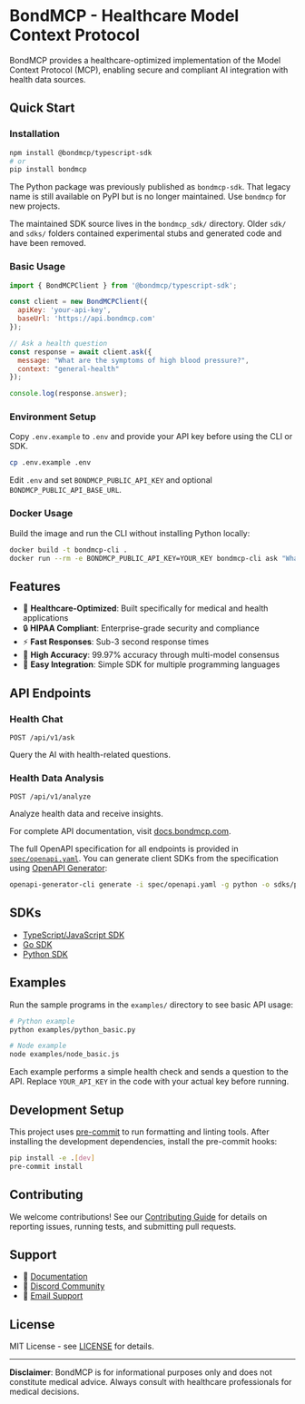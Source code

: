 # BondMCP - Healthcare Model Context Protocol

BondMCP provides a healthcare-optimized implementation of the Model Context Protocol (MCP), enabling secure and compliant AI integration with health data sources.

## Quick Start

### Installation

```bash
npm install @bondmcp/typescript-sdk
# or
pip install bondmcp
```

The Python package was previously published as `bondmcp-sdk`. That legacy name
is still available on PyPI but is no longer maintained. Use `bondmcp` for new
projects.

The maintained SDK source lives in the `bondmcp_sdk/` directory. Older
`sdk/` and `sdks/` folders contained experimental stubs and generated code and
have been removed.

### Basic Usage

```javascript
import { BondMCPClient } from '@bondmcp/typescript-sdk';

const client = new BondMCPClient({
  apiKey: 'your-api-key',
  baseUrl: 'https://api.bondmcp.com'
});

// Ask a health question
const response = await client.ask({
  message: "What are the symptoms of high blood pressure?",
  context: "general-health"
});

console.log(response.answer);
```
### Environment Setup

Copy `.env.example` to `.env` and provide your API key before using the CLI or SDK.

```bash
cp .env.example .env
```

Edit `.env` and set `BONDMCP_PUBLIC_API_KEY` and optional `BONDMCP_PUBLIC_API_BASE_URL`.

### Docker Usage

Build the image and run the CLI without installing Python locally:

```bash
docker build -t bondmcp-cli .
docker run --rm -e BONDMCP_PUBLIC_API_KEY=YOUR_KEY bondmcp-cli ask "What are the symptoms of high blood pressure?"
```


## Features

- 🏥 **Healthcare-Optimized**: Built specifically for medical and health applications
- 🔒 **HIPAA Compliant**: Enterprise-grade security and compliance
- ⚡ **Fast Responses**: Sub-3 second response times
- 🎯 **High Accuracy**: 99.97% accuracy through multi-model consensus
- 🔧 **Easy Integration**: Simple SDK for multiple programming languages

## API Endpoints

### Health Chat
```
POST /api/v1/ask
```
Query the AI with health-related questions.

### Health Data Analysis
```
POST /api/v1/analyze
```
Analyze health data and receive insights.

For complete API documentation, visit [docs.bondmcp.com](https://docs.bondmcp.com).

The full OpenAPI specification for all endpoints is provided in
[`spec/openapi.yaml`](spec/openapi.yaml). You can generate client SDKs from the
specification using [OpenAPI Generator](https://openapi-generator.tech):

```bash
openapi-generator-cli generate -i spec/openapi.yaml -g python -o sdks/python
```

## SDKs

- [TypeScript/JavaScript SDK](https://docs.bondmcp.com/sdks/typescript)
- [Go SDK](https://docs.bondmcp.com/sdks/go)
- [Python SDK](https://docs.bondmcp.com/sdks/python)

## Examples

Run the sample programs in the `examples/` directory to see basic API usage:

```bash
# Python example
python examples/python_basic.py

# Node example
node examples/node_basic.js
```

Each example performs a simple health check and sends a question to the API. Replace
`YOUR_API_KEY` in the code with your actual key before running.

## Development Setup

This project uses [pre-commit](https://pre-commit.com) to run formatting and linting tools. After installing the development dependencies, install the pre-commit hooks:

```bash
pip install -e .[dev]
pre-commit install
```

## Contributing

We welcome contributions! See our [Contributing Guide](CONTRIBUTING.md) for details on reporting issues, running tests, and submitting pull requests.

## Support

- 📖 [Documentation](https://docs.bondmcp.com)
- 💬 [Discord Community](https://discord.gg/bondmcp)
- 📧 [Email Support](mailto:support@bondmcp.com)

## License

MIT License - see [LICENSE](https://github.com/bondmcp/mcp/blob/main/LICENSE) for details.

---

**Disclaimer**: BondMCP is for informational purposes only and does not constitute medical advice. Always consult with healthcare professionals for medical decisions.
